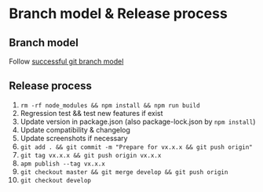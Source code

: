 # Branch model & Release process

## Branch model

Follow [successful git branch model](https://nvie.com/posts/a-successful-git-branching-model/)

## Release process

1. `rm -rf node_modules && npm install && npm run build`
2. Regression test && test new features if exist
3. Update version in package.json (also package-lock.json by `npm install`)
4. Update compatibility & changelog
5. Update screenshots if necessary
6. `git add . && git commit -m "Prepare for vx.x.x && git push origin"`
7. `git tag vx.x.x && git push origin vx.x.x`
8. `apm publish --tag vx.x.x`
9. `git checkout master && git merge develop && git push origin`
10. `git checkout develop`

